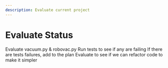 ```yaml
---
description: Evaluate current project
---
```


# Evaluate Status

Evaluate vacuum.py & robovac.py
Run tests to see if any are failing
If there are tests failures, add to the plan
Evaluate to see if we can refactor code to make it simpler
